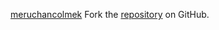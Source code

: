 [meruchancolmek](https://meruchancolmek.pages.dev)
Fork the [repository](https://github.com/labtasum) on GitHub.